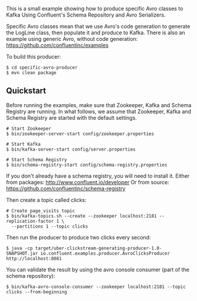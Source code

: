 This is a small example showing how to produce specific Avro classes to Kafka
Using Confluent's Schema Repository and Avro Serializers.

Specific Avro classes mean that we use Avro's code generation to generate the LogLine class, then populate it and produce to Kafka.
There is also an example using generic Avro, without code generation: https://github.com/confluentinc/examples

To build this producer:

    $ cd specific-avro-producer
    $ mvn clean package
    
Quickstart
-----------

Before running the examples, make sure that Zookeeper, Kafka and Schema Registry are
running. In what follows, we assume that Zookeeper, Kafka and Schema Registry are
started with the default settings.

    # Start Zookeeper
    $ bin/zookeeper-server-start config/zookeeper.properties

    # Start Kafka
    $ bin/kafka-server-start config/server.properties

    # Start Schema Registry
    $ bin/schema-registry-start config/schema-registry.properties
    
If you don't already have a schema registry, you will need to install it.
Either from packages: http://www.confluent.io/developer
Or from source: https://github.com/confluentinc/schema-registry
    
Then create a topic called clicks:

    # Create page_visits topic
    $ bin/kafka-topics.sh --create --zookeeper localhost:2181 --replication-factor 1 \
      --partitions 1 --topic clicks
      

Then run the producer to produce two clicks every second:

    $ java -cp target/uber-clickstream-generating-producer-1.0-SNAPSHOT.jar io.confluent.examples.producer.AvroClicksProducer http://localhost:8081
    
You can validate the result by using the avro console consumer (part of the schema repository):

    $ bin/kafka-avro-console-consumer --zookeeper localhost:2181 --topic clicks --from-beginning
